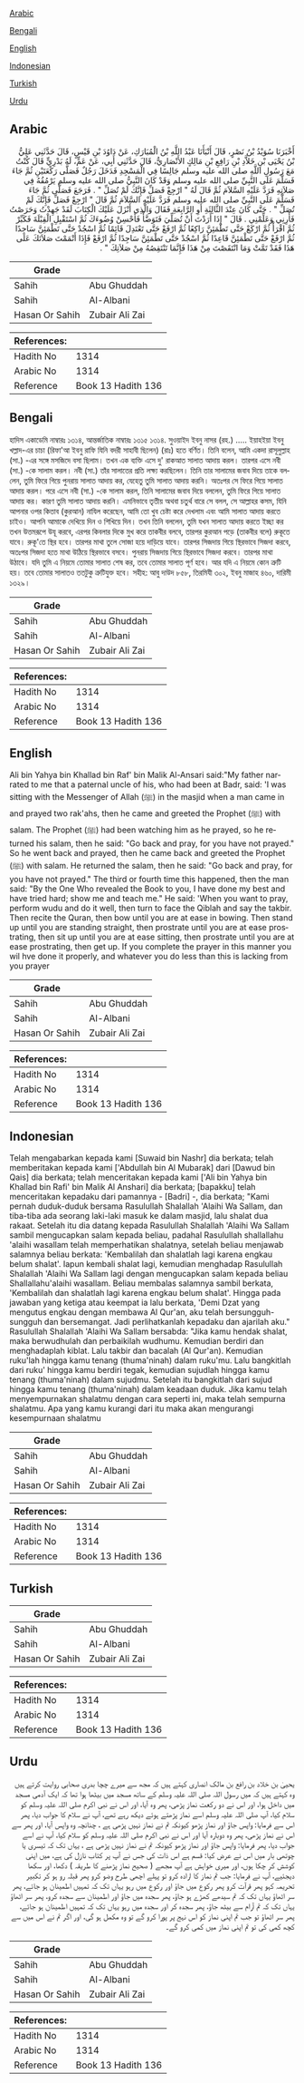 [Arabic](#arabic)

[Bengali](#bengali)

[English](#english)

[Indonesian](#indonesian)

[Turkish](#turkish)

[Urdu](#urdu)

## Arabic


<div dir="rtl" lang="ar" style={{fontSize:'larger',backgroundColor:'#f8f9fa',padding:20}}>
أَخْبَرَنَا سُوَيْدُ بْنُ نَصْرٍ، قَالَ أَنْبَأَنَا عَبْدُ اللَّهِ بْنُ الْمُبَارَكِ، عَنْ دَاوُدَ بْنِ قَيْسٍ، قَالَ حَدَّثَنِي عَلِيُّ بْنُ يَحْيَى بْنِ خَلاَّدِ بْنِ رَافِعِ بْنِ مَالِكٍ الأَنْصَارِيُّ، قَالَ حَدَّثَنِي أَبِي، عَنْ عَمٍّ، لَهُ بَدْرِيٍّ قَالَ كُنْتُ مَعَ رَسُولِ اللَّهِ صلى الله عليه وسلم جَالِسًا فِي الْمَسْجِدِ فَدَخَلَ رَجُلٌ فَصَلَّى رَكْعَتَيْنِ ثُمَّ جَاءَ فَسَلَّمَ عَلَى النَّبِيِّ صلى الله عليه وسلم وَقَدْ كَانَ النَّبِيُّ صلى الله عليه وسلم يَرْمُقُهُ فِي صَلاَتِهِ فَرَدَّ عَلَيْهِ السَّلاَمَ ثُمَّ قَالَ لَهُ ‏"‏ ارْجِعْ فَصَلِّ فَإِنَّكَ لَمْ تُصَلِّ ‏"‏ ‏.‏ فَرَجَعَ فَصَلَّى ثُمَّ جَاءَ فَسَلَّمَ عَلَى النَّبِيِّ صلى الله عليه وسلم فَرَدَّ عَلَيْهِ السَّلاَمَ ثُمَّ قَالَ ‏"‏ ارْجِعْ فَصَلِّ فَإِنَّكَ لَمْ تُصَلِّ ‏"‏ ‏.‏ حَتَّى كَانَ عِنْدَ الثَّالِثَةِ أَوِ الرَّابِعَةِ فَقَالَ وَالَّذِي أَنْزَلَ عَلَيْكَ الْكِتَابَ لَقَدْ جَهِدْتُ وَحَرَصْتُ فَأَرِنِي وَعَلِّمْنِي ‏.‏ قَالَ ‏"‏ إِذَا أَرَدْتَ أَنْ تُصَلِّيَ فَتَوَضَّأْ فَأَحْسِنْ وُضُوءَكَ ثُمَّ اسْتَقْبِلِ الْقِبْلَةَ فَكَبِّرْ ثُمَّ اقْرَأْ ثُمَّ ارْكَعْ حَتَّى تَطْمَئِنَّ رَاكِعًا ثُمَّ ارْفَعْ حَتَّى تَعْتَدِلَ قَائِمًا ثُمَّ اسْجُدْ حَتَّى تَطْمَئِنَّ سَاجِدًا ثُمَّ ارْفَعْ حَتَّى تَطْمَئِنَّ قَاعِدًا ثُمَّ اسْجُدْ حَتَّى تَطْمَئِنَّ سَاجِدًا ثُمَّ ارْفَعْ فَإِذَا أَتْمَمْتَ صَلاَتَكَ عَلَى هَذَا فَقَدْ تَمَّتْ وَمَا انْتَقَصْتَ مِنْ هَذَا فَإِنَّمَا تَنْتَقِصُهُ مِنْ صَلاَتِكَ ‏"‏ ‏.‏
</div>
<div style={{backgroundColor:'#f8f9fa',padding:20, marginBottom: 10}}><table> <thead> <tr> <th>Grade</th> <th></th> </tr> </thead> <tbody> <tr><td>Sahih</td><td>Abu Ghuddah</td></tr><tr><td>Sahih</td><td>Al-Albani</td></tr><tr><td>Hasan Or Sahih</td><td>Zubair Ali Zai</td></tr></tbody></table><table> <thead> <tr> <th>References:</th> <th></th> </tr> </thead> <tbody><tr><td>Hadith No</td><td>1314</td></tr><tr><td>Arabic No</td><td>1314</td></tr><tr><td>Reference</td><td>Book 13 Hadith 136</td></tr></tbody></table></div>

## Bengali


<div dir="ltr" lang="bn" style={{fontSize:'larger',backgroundColor:'#f8f9fa',padding:20}}>
হাদিস একাডেমি নাম্বারঃ ১৩১৪, আন্তর্জাতিক নাম্বারঃ ১৩১৫ ১৩১৪. সুওয়াইদ ইবনু নাসর (রহ.) ..... ইয়াহইয়া ইবনু খল্লাদ-এর চাচা (রিফা'আ ইবনু রাফি যিনি বদরী সাহাবী ছিলেন) (রাঃ) হতে বর্ণিত। তিনি বলেন, আমি একদা রাসূলুল্লাহ (সা.) -এর সঙ্গে মসজিদে বসা ছিলাম। তখন এক ব্যক্তি এসে দু' রাকআত সালাত আদায় করল। তারপর এসে নবী (সা.) -কে সালাম করল। নবী (সা.) তাঁর সালাতের প্রতি লক্ষ্য করছিলেন। তিনি তার সালামের জবাব দিয়ে তাকে বললেন, তুমি ফিরে গিয়ে পুনরায় সালাত আদায় কর, যেহেতু তুমি সালাত আদায় করনি। অতঃপর সে ফিরে গিয়ে সালাত আদায় করল। পরে এসে নবী (সা.) -কে সালাম করল, তিনি সালামের জবাব দিয়ে বললেন, তুমি ফিরে গিয়ে সালাত আদায় কর। কারণ তুমি সালাত আদায় করনি। এমনিভাবে তৃতীয় অথবা চতুর্থ বারে সে বলল, সে আল্লাহর কসম, যিনি আপনার ওপর কিতাব (কুরআন) নাযিল করেছেন, আমি তো খুব চেষ্টা করে দেখলাম এবং আমি সালাত আদায় করতে চাইও। আপনি আমাকে দেখিয়ে দিন ও শিখিয়ে দিন। তখন তিনি বললেন, তুমি যখন সালাত আদায় করতে ইচ্ছা কর তখন উত্তমরূপে উযূ করবে, এরপর কিবলার দিকে মুখ করে তাকবীর বলবে, তারপর কুরআন পড়ে (তাকবীর বলে) রুকূতে যাবে। রুকূ'তে স্থির হবে। তারপর মাথা তুলে সোজা হয়ে দাড়িয়ে যাবে। তারপর সিজদায় গিয়ে স্থিরভাবে সিজদা করবে, অতঃপর সিজদা হতে মাথা উঠিয়ে স্থিরভাবে বসবে। পুনরায় সিজদায় গিয়ে স্থিরভাবে সিজদা করবে। তারপর মাথা উঠাবে। যদি তুমি এ নিয়মে তোমার সালাত শেষ কর, তবে তোমার সালাত পূর্ণ হবে। আর যদি এ নিয়মে কোন ত্রুটি হয়। তবে তোমার সালাতও ততটুকু ত্রুটিযুক্ত হবে। সহীহ: আবু দাউদ ৮৫৮, তিরমিযী ৩০২, ইবনু মাজাহ ৪৬০, দারিমী ১৩২৯।
</div>
<div style={{backgroundColor:'#f8f9fa',padding:20, marginBottom: 10}}><table> <thead> <tr> <th>Grade</th> <th></th> </tr> </thead> <tbody> <tr><td>Sahih</td><td>Abu Ghuddah</td></tr><tr><td>Sahih</td><td>Al-Albani</td></tr><tr><td>Hasan Or Sahih</td><td>Zubair Ali Zai</td></tr></tbody></table><table> <thead> <tr> <th>References:</th> <th></th> </tr> </thead> <tbody><tr><td>Hadith No</td><td>1314</td></tr><tr><td>Arabic No</td><td>1314</td></tr><tr><td>Reference</td><td>Book 13 Hadith 136</td></tr></tbody></table></div>

## English


<div dir="ltr" lang="en" style={{fontSize:'larger',backgroundColor:'#f8f9fa',padding:20}}>
Ali bin Yahya bin Khallad bin Raf' bin Malik Al-Ansari said:"My father narrated to me that a paternal uncle of his, who had been at Badr, said: 'I was sitting with the Messenger of Allah (ﷺ) in the masjid when a man came in and prayed two rak'ahs, then he came and greeted the Prophet (ﷺ) with salam. The Prophet (ﷺ) had been watching him as he prayed, so he returned his salam, then he said: "Go back and pray, for you have not prayed." So he went back and prayed, then he came back and greeted the Prophet (ﷺ) with salam. He returned the salam, then he said: "Go back and pray, for you have not prayed." The third or fourth time this happened, then the man said: "By the One Who revealed the Book to you, I have done my best and have tried hard; show me and teach me." He said: 'When you want to pray, perform wudu and do it well, then turn to face the Qiblah and say the takbir. Then recite the Quran, then bow until you are at ease in bowing. Then stand up until you are standing straight, then prostrate until you are at ease prostrating, then sit up until you are at ease sitting, then prostrate until you are at ease prostrating, then get up. If you complete the prayer in this manner you wil hve done it properly, and whatever you do less than this is lacking from you prayer
</div>
<div style={{backgroundColor:'#f8f9fa',padding:20, marginBottom: 10}}><table> <thead> <tr> <th>Grade</th> <th></th> </tr> </thead> <tbody> <tr><td>Sahih</td><td>Abu Ghuddah</td></tr><tr><td>Sahih</td><td>Al-Albani</td></tr><tr><td>Hasan Or Sahih</td><td>Zubair Ali Zai</td></tr></tbody></table><table> <thead> <tr> <th>References:</th> <th></th> </tr> </thead> <tbody><tr><td>Hadith No</td><td>1314</td></tr><tr><td>Arabic No</td><td>1314</td></tr><tr><td>Reference</td><td>Book 13 Hadith 136</td></tr></tbody></table></div>

## Indonesian


<div dir="ltr" lang="id" style={{fontSize:'larger',backgroundColor:'#f8f9fa',padding:20}}>
Telah mengabarkan kepada kami [Suwaid bin Nashr] dia berkata; telah memberitakan kepada kami ['Abdullah bin Al Mubarak] dari [Dawud bin Qais] dia berkata; telah menceritakan kepada kami ['Ali bin Yahya bin Khallad bin Rafi' bin Malik Al Anshari] dia berkata; [bapakku] telah menceritakan kepadaku dari pamannya - [Badri] -, dia berkata; "Kami pernah duduk-duduk bersama Rasulullah Shalallah 'Alaihi Wa Sallam, dan tiba-tiba ada seorang laki-laki masuk ke dalam masjid, lalu shalat dua rakaat. Setelah itu dia datang kepada Rasulullah Shalallah 'Alaihi Wa Sallam sambil mengucapkan salam kepada beliau, padahal Rasulullah shallallahu 'alaihi wasallam telah memperhatikan shalatnya, setelah beliau menjawab salamnya beliau berkata: 'Kembalilah dan shalatlah lagi karena engkau belum shalat'. Iapun kembali shalat lagi, kemudian menghadap Rasulullah Shalallah 'Alaihi Wa Sallam lagi dengan mengucapkan salam kepada beliau Shallallahu'alaihi wasallam. Beliau membalas salamnya sambil berkata, 'Kembalilah dan shalatlah lagi karena engkau belum shalat'. Hingga pada jawaban yang ketiga atau keempat ia lalu berkata, 'Demi Dzat yang mengutus engkau dengan membawa Al Qur'an, aku telah bersungguh-sungguh dan bersemangat. Jadi perlihatkanlah kepadaku dan ajarilah aku." Rasulullah Shalallah 'Alaihi Wa Sallam bersabda: "Jika kamu hendak shalat, maka berwudhulah dan perbaikilah wudhumu. Kemudian berdiri dan menghadaplah kiblat. Lalu takbir dan bacalah (Al Qur'an). Kemudian ruku'lah hingga kamu tenang (thuma'ninah) dalam ruku'mu. Lalu bangkitlah dari ruku' hingga kamu berdiri tegak, kemudian sujudlah hingga kamu tenang (thuma'ninah) dalam sujudmu. Setelah itu bangkitlah dari sujud hingga kamu tenang (thuma'ninah) dalam keadaan duduk. Jika kamu telah menyempurnakan shalatmu dengan cara seperti ini, maka telah sempurna shalatmu. Apa yang kamu kurangi dari itu maka akan mengurangi kesempurnaan shalatmu
</div>
<div style={{backgroundColor:'#f8f9fa',padding:20, marginBottom: 10}}><table> <thead> <tr> <th>Grade</th> <th></th> </tr> </thead> <tbody> <tr><td>Sahih</td><td>Abu Ghuddah</td></tr><tr><td>Sahih</td><td>Al-Albani</td></tr><tr><td>Hasan Or Sahih</td><td>Zubair Ali Zai</td></tr></tbody></table><table> <thead> <tr> <th>References:</th> <th></th> </tr> </thead> <tbody><tr><td>Hadith No</td><td>1314</td></tr><tr><td>Arabic No</td><td>1314</td></tr><tr><td>Reference</td><td>Book 13 Hadith 136</td></tr></tbody></table></div>

## Turkish


<div dir="ltr" lang="tr" style={{fontSize:'larger',backgroundColor:'#f8f9fa',padding:20}}>

</div>
<div style={{backgroundColor:'#f8f9fa',padding:20, marginBottom: 10}}><table> <thead> <tr> <th>Grade</th> <th></th> </tr> </thead> <tbody> <tr><td>Sahih</td><td>Abu Ghuddah</td></tr><tr><td>Sahih</td><td>Al-Albani</td></tr><tr><td>Hasan Or Sahih</td><td>Zubair Ali Zai</td></tr></tbody></table><table> <thead> <tr> <th>References:</th> <th></th> </tr> </thead> <tbody><tr><td>Hadith No</td><td>1314</td></tr><tr><td>Arabic No</td><td>1314</td></tr><tr><td>Reference</td><td>Book 13 Hadith 136</td></tr></tbody></table></div>

## Urdu


<div dir="rtl" lang="ur" style={{fontSize:'larger',backgroundColor:'#f8f9fa',padding:20}}>
یحییٰ بن خلاد بن رافع بن مالک انصاری کہتے ہیں کہ مجھ سے میرے چچا بدری صحابی روایت کرتے ہیں وہ کہتے ہیں کہ میں رسول اللہ صلی اللہ علیہ وسلم کے ساتھ مسجد میں بیٹھا ہوا تھا کہ ایک آدمی مسجد میں داخل ہوا، اور اس نے دو رکعت نماز پڑھی، پھر وہ آیا، اور اس نے نبی اکرم صلی اللہ علیہ وسلم کو سلام کیا، آپ صلی اللہ علیہ وسلم اسے نماز پڑھتے ہوئے دیکھ رہے تھے، آپ نے سلام کا جواب دیا، پھر اس سے فرمایا: واپس جاؤ اور نماز پڑھو کیونکہ تم نے نماز نہیں پڑھی ہے ، چنانچہ وہ واپس آیا، اور پھر سے اس نے نماز پڑھی، پھر وہ دوبارہ آیا اور اس نے نبی اکرم صلی اللہ علیہ وسلم کو سلام کیا، آپ نے اسے جواب دیا، پھر فرمایا: واپس جاؤ اور نماز پڑھو کیونکہ تم نے نماز نہیں پڑھی ہے ، یہاں تک کہ تیسری یا چوتھی بار میں اس نے عرض کیا: قسم ہے اس ذات کی جس نے آپ پر کتاب نازل کی ہے، میں اپنی کوشش کر چکا ہوں، اور میری خواہش ہے آپ مجھے ( صحیح نماز پڑھنے کا طریقہ ) دکھا، اور سکھا دیجئیے، آپ نے فرمایا: جب تم نماز کا ارادہ کرو تو پہلے اچھی طرح وضو کرو پھر قبلہ رو ہو کر تکبیر تحریمہ کہو پھر قرآت کرو پھر رکوع میں جاؤ اور رکوع میں رہو یہاں تک کہ تمہیں اطمینان ہو جائے، پھر سر اٹھاؤ یہاں تک کہ تم سیدھے کھڑے ہو جاؤ، پھر سجدہ میں جاؤ اور اطمینان سے سجدہ کرو، پھر سر اٹھاؤ یہاں تک کہ تم آرام سے بیٹھ جاؤ، پھر سجدہ کر اور سجدہ میں رہو یہاں تک کہ تمہیں اطمینان ہو جائے، پھر سر اٹھاؤ تو جب تم اپنی نماز کو اس نہج پر پورا کرو گے تو وہ مکمل ہو گی، اور اگر تم نے اس میں سے کچھ کمی کی تو تم اپنی نماز میں کمی کرو گے۔
</div>
<div style={{backgroundColor:'#f8f9fa',padding:20, marginBottom: 10}}><table> <thead> <tr> <th>Grade</th> <th></th> </tr> </thead> <tbody> <tr><td>Sahih</td><td>Abu Ghuddah</td></tr><tr><td>Sahih</td><td>Al-Albani</td></tr><tr><td>Hasan Or Sahih</td><td>Zubair Ali Zai</td></tr></tbody></table><table> <thead> <tr> <th>References:</th> <th></th> </tr> </thead> <tbody><tr><td>Hadith No</td><td>1314</td></tr><tr><td>Arabic No</td><td>1314</td></tr><tr><td>Reference</td><td>Book 13 Hadith 136</td></tr></tbody></table></div>